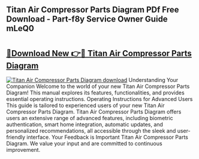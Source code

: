 ## Titan Air Compressor Parts Diagram PDf Free Download - Part-f8y Service Owner Guide mLeQ0

# <h2><a href="http://dfnbyz3.blite.top/?on=Titan+Air+Compressor+Parts+Diagram">🔗Download New 👉🔴 Titan Air Compressor Parts Diagram</a></h2>

[![Titan Air Compressor Parts Diagram download](https://i.imgur.com/lujVjoI.png)](http://dfnbyz3.blite.top/?on=Titan+Air+Compressor+Parts+Diagram)
Understanding Your Companion Welcome to the world of your new Titan Air Compressor Parts Diagram! This manual explores its features, functionalities, and provides essential operating instructions. Operating Instructions for Advanced Users This guide is tailored to experienced users of your new Titan Air Compressor Parts Diagram. Titan Air Compressor Parts Diagram offers users an extensive range of advanced features, including biometric authentication, smart home integration, automatic updates, and personalized recommendations, all accessible through the sleek and user-friendly interface. Your Feedback is Important Titan Air Compressor Parts Diagram. We value your input and are committed to continuous improvement.
